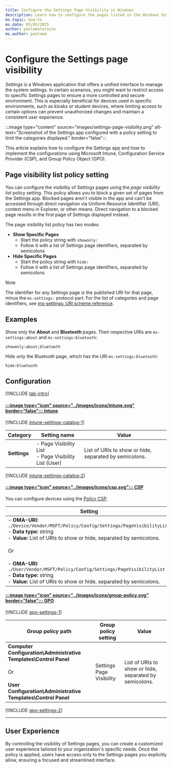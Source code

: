 ```yaml
---
title: Configure the Settings Page Visibility in Windows
description: Learn how to configure the pages listed in the Windows Settings app.
ms.topic: how-to
ms.date: 03/03/2025
author: paolomatarazzo
ms.author: paoloma
---
```


# Configure the Settings page visibility

*Settings* is a Windows application that offers a unified interface to manage the system settings. In certain scenarios, you might want to restrict access to specific Settings pages to ensure a more controlled and secure environment. This is especially beneficial for devices used in specific environments, such as kiosks or student devices, where limiting access to certain options can prevent unauthorized changes and maintain a consistent user experience.

:::image type="content" source="images/settings-page-visibility.png" alt-text="Screenshot of the Settings app configured with a policy setting to limit the categories displayed." border="false":::

This article explains how to configure the Settings app and how to implement the configurations using Microsoft Intune, Configuration Service Provider (CSP), and Group Policy Object (GPO).

## Page visibility list policy setting

You can configure the visibility of Settings pages using the *page visibility list* policy setting. This policy allows you to block a given set of pages from the Settings app. Blocked pages aren't visible in the app and can't be accessed through direct navigation via Uniform Resource Identifier (URI), context menu in Explorer, or other means. Direct navigation to a blocked page results in the first page of Settings displayed instead.

The page visibility list policy has two modes:

- **Show Specific Pages**
  - Start the policy string with `showonly:`
  - Follow it with a list of Settings page identifiers, separated by semicolons
- **Hide Specific Pages**
  - Start the policy string with `hide:`
  - Follow it with a list of Settings page identifiers, separated by semicolons

> [!NOTE]
> The identifier for any Settings page is the published URI for that page, minus the `ms-settings:` protocol part. For the list of categories and page identifiers, see [ms-settings: URI scheme reference](https://go.microsoft.com/fwlink/?linkid=2102995#ms-settings-uri-scheme-reference).

## Examples

Show only the **About** and **Bluetooth** pages. Their respective URIs are `ms-settings:about` and `ms-settings:bluetooth`:

`showonly:about;bluetooth`

Hide only the Bluetooth page, which has the URI `ms-settings:bluetooth`:

`hide:bluetooth`

## Configuration

[!INCLUDE [tab-intro](../../../includes/configure/tab-intro.md)]

#### [:::image type="icon" source="../images/icons/intune.svg" border="false"::: **Intune**](#tab/intune)

[!INCLUDE [intune-settings-catalog-1](../../../includes/configure/intune-settings-catalog-1.md)]

| Category | Setting name | Value |
|--|--|--|
| **Settings** | - Page Visibility List<br>- Page Visibility List (User)| List of URIs to show or hide, separated by semicolons.|

[!INCLUDE [intune-settings-catalog-2](../../../includes/configure/intune-settings-catalog-2.md)]

#### [:::image type="icon" source="../images/icons/csp.svg"::: **CSP**](#tab/csp)

You can configure devices using the [Policy CSP][CSP-1].

| Setting |
|--|
|- **OMA-URI:** `./Device/Vendor/MSFT/Policy/Config/Settings/PageVisibilityList`<br>- **Data type:** string<br>- **Value:** List of URIs to show or hide, separated by semicolons.<br><br>Or<br><br>- **OMA-URI:** `./User/Vendor/MSFT/Policy/Config/Settings/PageVisibilityList`<br>- **Data type:** string<br>- **Value:** List of URIs to show or hide, separated by semicolons.|

#### [:::image type="icon" source="../images/icons/group-policy.svg" border="false"::: **GPO**](#tab/gpo)

[!INCLUDE [gpo-settings-1](../../../includes/configure/gpo-settings-1.md)]

| Group policy path | Group policy setting | Value |
| - | - | - |
| **Computer Configuration\Administrative Templates\Control Panel**<br><br>Or<br><br>**User Configuration\Administrative Templates\Control Panel** | Settings Page Visibility | List of URIs to show or hide, separated by semicolons.|

[!INCLUDE [gpo-settings-2](../../../includes/configure/gpo-settings-2.md)]

---

## User Experience

By controlling the visibility of Settings pages, you can create a customized user experience tailored to your organization's specific needs. Once the policy is applied, users have access only to the Settings pages you explicitly allow, ensuring a focused and streamlined interface.

<!--links-->

[CSP-1]: /windows/client-management/mdm/policy-csp-settings#pagevisibilitylist
[M365-1]: /microsoft-365/admin/misc/organizational-messages-microsoft-365?view=o365-worldwide
[INT-1]: /mem/intune/configuration/settings-catalog
